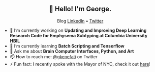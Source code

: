 <h2 align="center">👋 Hello! I'm George.</h2>
<p align="center">
<!  <a href="https://google.com">Blog</a>
  <a href="https://www.linkedin.com/in/george-kenefati/">LinkedIn</a> •
  <a href="https://twitter.com/gkenefati">Twitter</a>
</p>


- 🔭 I’m currently working on **Updating and Improving Deep Learning Research Code for Emphysema Subtyping at Columbia University HBIL**
- 🌱 I’m currently learning **Batch Scripting and Tensorflow**
- 💬 Ask me about **Brain Computer Interfaces, Python, and Art**
- 📫 How to reach me: [@gkenefati](https://twitter.com/gkenefati) on Twitter
- ⚡ Fun fact: I recently spoke with the Mayor of NYC, check it out [here](https://youtu.be/o_YdFNFyBOs?t=1488)!
